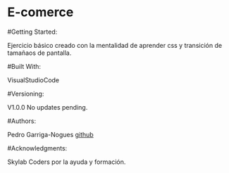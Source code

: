 
E-comerce
===
#Getting Started:

Ejercicio básico creado con la mentalidad de aprender css y transición de tamañaos de pantalla.


#Built With:

VisualStudioCode

#Versioning:

V1.0.0 No updates pending.

#Authors:

Pedro Garriga-Nogues
[github](https://github.com/PedroGarrigaNogues)

#Acknowledgments:

Skylab Coders por la ayuda y formación.
